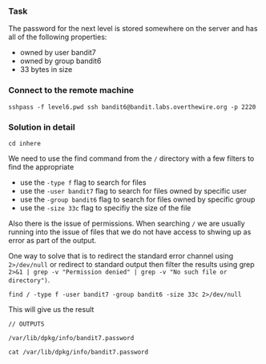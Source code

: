 ### Task

The password for the next level is stored somewhere on the server and has all of the following properties:

- owned by user bandit7
- owned by group bandit6
- 33 bytes in size

### Connect to the remote machine

```
sshpass -f level6.pwd ssh bandit6@bandit.labs.overthewire.org -p 2220
```

### Solution in detail

```
cd inhere
```

We need to use the find command from the `/` directory with a few filters to find the appropriate

- use the `-type f` flag to search for files
- use the `-user bandit7` flag to search for files owned by specific user
- use the `-group bandit6` flag to search for files owned by specific group
- use the `-size 33c` flag to specifiy the size of the file

Also there is the issue of permissions. When searching `/` we are usually running into the issue of files that we do not have access to shwing up as error as part of the output.

One way to solve that is to redirect the standard error channel using `2>/dev/null` or redirect to standard output then filter the results using grep `2>&1 | grep -v "Permission denied" | grep -v "No such file or directory")`.

```
find / -type f -user bandit7 -group bandit6 -size 33c 2>/dev/null
```

This will give us the result

```
// OUTPUTS

/var/lib/dpkg/info/bandit7.password
```

```
cat /var/lib/dpkg/info/bandit7.password
```
